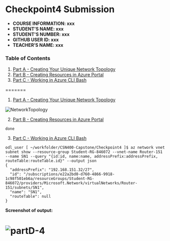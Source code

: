 # Checkpoint4 Submission

- **COURSE INFORMATION: xxx**
- **STUDENT’S NAME: xxx**
- **STUDENT'S NUMBER: xxx**
- **GITHUB USER ID: xxx**
- **TEACHER’S NAME: xxx**

### Table of Contents
1. [Part A - Creating Your Unique Network Topology](#part-a)
2. [Part B - Creating Resources in Azure Portal](#part-b)
3. [Part C - Working in Azure CLI Bash](#part-c)

=======

1. [Part A - Creating Your Unique Network Topology](#part-a)

![NetworkTopology](https://user-images.githubusercontent.com/123032283/216892104-34a2e3c8-cb6c-46bd-98d3-9db259aa30d4.png)


2. [Part B - Creating Resources in Azure Portal](#part-b)

```
done
```

3. [Part C - Working in Azure CLI Bash](#part-c)

```
odl_user [ ~/workfolder/CSN400-Capstone/Checkpoint4 ]$ az network vnet subnet show --resource-group Student-RG-846072 --vnet-name Router-151 --name SN1 --query "{id:id, name:name, addressPrefix:addressPrefix, routeTable:routeTable.id}" --output json
{
  "addressPrefix": "192.168.151.32/27",
  "id": "/subscriptions/e22a2bd0-d760-4866-9918-1c98f501eb6a/resourceGroups/Student-RG-846072/providers/Microsoft.Network/virtualNetworks/Router-151/subnets/SN1",
  "name": "SN1",
  "routeTable": null
}
```

**Screenshot of output:**

![partD-4](https://user-images.githubusercontent.com/123032283/216807684-fc6670d7-0472-4f03-b3be-130bbdcce70e.png)
=======
